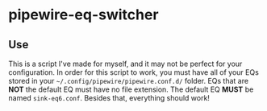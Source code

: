 # pipewire-eq-switcher
## Use
This is a script I've made for myself, and it may not be perfect for your configuration. In order for this script to work, you must have all of your EQs stored in your 
`~/.config/pipewire/pipewire.conf.d/` folder. EQs that are **NOT** the default EQ must have no file extension. The default EQ **MUST** be named `sink-eq6.conf`. Besides that,
everything should work!
